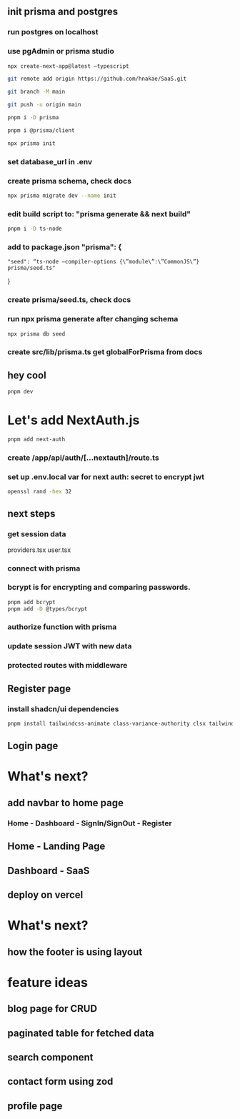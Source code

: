 ## init prisma and postgres

### run postgres on localhost

### use pgAdmin or prisma studio

```bash
npx create-next-app@latest —typescript

git remote add origin https://github.com/hnakae/SaaS.git

git branch -M main

git push -u origin main

pnpm i -D prisma

pnpm i @prisma/client

npx prisma init
```

### set database_url in .env

### create prisma schema, check docs

```bash
npx prisma migrate dev --name init
```

### edit build script to: "prisma generate && next build"

```bash
pnpm i -D ts-node
```

### add to package.json "prisma": {

    "seed": “ts-node —compiler-options {\”module\”:\”CommonJS\”} prisma/seed.ts"

}

### create prisma/seed.ts, check docs

### run npx prisma generate after changing schema

```bash
npx prisma db seed
```

### create src/lib/prisma.ts get globalForPrisma from docs

## hey cool

```bash
pnpm dev
```

# Let's add NextAuth.js

```bash
pnpm add next-auth
```

### create /app/api/auth/[...nextauth]/route.ts

### set up .env.local var for next auth: secret to encrypt jwt

```bash
openssl rand -hex 32
```

## next steps

### get session data

providers.tsx
user.tsx

### connect with prisma

### bcrypt is for encrypting and comparing passwords.

```bash
pnpm add bcrypt
pnpm add -D @types/bcrypt
```

### authorize function with prisma

### update session JWT with new data

### protected routes with middleware

## Register page

### install shadcn/ui dependencies

```bash
pnpm install tailwindcss-animate class-variance-authority clsx tailwind-merge lucide-react
```

## Login page

# What's next?

## add navbar to home page

### Home - Dashboard - SignIn/SignOut - Register

## Home - Landing Page

## Dashboard - SaaS

## deploy on vercel

# What's next?

## how the footer is using layout

# feature ideas

## blog page for CRUD

## paginated table for fetched data

## search component

## contact form using zod

## profile page

## 
